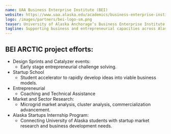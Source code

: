 ```yaml
---
name: UAA Business Enterprise Institute (BEI)
website: https://www.uaa.alaska.edu/academics/business-enterprise-institute
logo: /images/partners/bei-logo-sm.png
teaser: University of Alaska Anchorage’s Business Enterprise Institute
tagline: Supporting business and entrepreneurial capacities across Alaska by linking economic development programs
---
```


## BEI ARCTIC project efforts:

* Design Sprints and Catalyzer events:
  * Early stage entrepreneurial challenge solving.
* Startup School
  * Student accelerator to rapidly develop ideas into viable business models.
* Entrepreneurial
  * Coaching and Technical Assistance
* Market and Sector Research:
  * Microgrid market analysis, cluster analysis, commercialization advancement.
* Alaska Startups Internship Program:
  * Connecting University of Alaska students with startup market research and business development needs.
